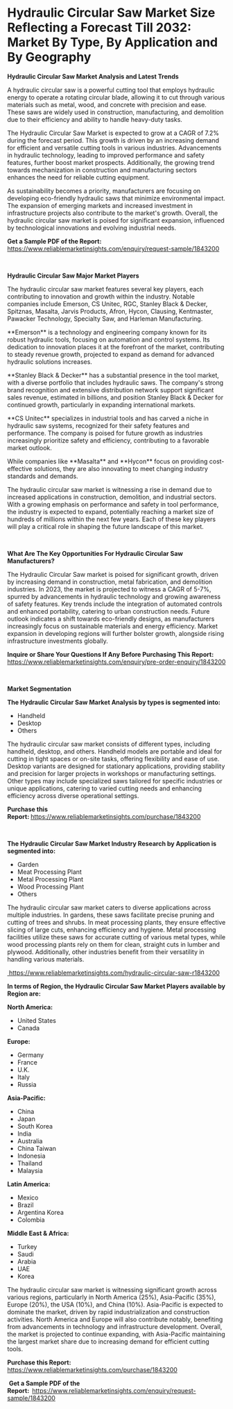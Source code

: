 <p><h1>Hydraulic Circular Saw Market Size Reflecting a Forecast Till 2032: Market By Type, By Application and By Geography</h1></p><p><strong>Hydraulic Circular Saw Market Analysis and Latest Trends</strong></p>
<p><p>A hydraulic circular saw is a powerful cutting tool that employs hydraulic energy to operate a rotating circular blade, allowing it to cut through various materials such as metal, wood, and concrete with precision and ease. These saws are widely used in construction, manufacturing, and demolition due to their efficiency and ability to handle heavy-duty tasks.</p><p>The Hydraulic Circular Saw Market is expected to grow at a CAGR of 7.2% during the forecast period. This growth is driven by an increasing demand for efficient and versatile cutting tools in various industries. Advancements in hydraulic technology, leading to improved performance and safety features, further boost market prospects. Additionally, the growing trend towards mechanization in construction and manufacturing sectors enhances the need for reliable cutting equipment.</p><p>As sustainability becomes a priority, manufacturers are focusing on developing eco-friendly hydraulic saws that minimize environmental impact. The expansion of emerging markets and increased investment in infrastructure projects also contribute to the market's growth. Overall, the hydraulic circular saw market is poised for significant expansion, influenced by technological innovations and evolving industrial needs.</p></p>
<p><strong>Get a Sample PDF of the Report:&nbsp;</strong> <a href="https://www.reliablemarketinsights.com/enquiry/request-sample/1843200?utm_campaign=2441&utm_medium=2&utm_source=Github&utm_content=ia&utm_term=16042025&utm_id=hydraulic-circular-saw">https://www.reliablemarketinsights.com/enquiry/request-sample/1843200</a></p>
<p>&nbsp;</p>
<p><strong>Hydraulic Circular Saw Major Market Players</strong></p>
<p><p>The hydraulic circular saw market features several key players, each contributing to innovation and growth within the industry. Notable companies include Emerson, CS Unitec, RGC, Stanley Black & Decker, Spitznas, Masalta, Jarvis Products, Afron, Hycon, Clausing, Kentmaster, Pawacker Technology, Specialty Saw, and Harleman Manufacturing.</p><p>**Emerson** is a technology and engineering company known for its robust hydraulic tools, focusing on automation and control systems. Its dedication to innovation places it at the forefront of the market, contributing to steady revenue growth, projected to expand as demand for advanced hydraulic solutions increases.</p><p>**Stanley Black & Decker** has a substantial presence in the tool market, with a diverse portfolio that includes hydraulic saws. The company's strong brand recognition and extensive distribution network support significant sales revenue, estimated in billions, and position Stanley Black & Decker for continued growth, particularly in expanding international markets.</p><p>**CS Unitec** specializes in industrial tools and has carved a niche in hydraulic saw systems, recognized for their safety features and performance. The company is poised for future growth as industries increasingly prioritize safety and efficiency, contributing to a favorable market outlook.</p><p>While companies like **Masalta** and **Hycon** focus on providing cost-effective solutions, they are also innovating to meet changing industry standards and demands. </p><p>The hydraulic circular saw market is witnessing a rise in demand due to increased applications in construction, demolition, and industrial sectors. With a growing emphasis on performance and safety in tool performance, the industry is expected to expand, potentially reaching a market size of hundreds of millions within the next few years. Each of these key players will play a critical role in shaping the future landscape of this market.</p></p>
<p>&nbsp;</p>
<p><strong>What Are The Key Opportunities For Hydraulic Circular Saw Manufacturers?</strong></p>
<p><p>The Hydraulic Circular Saw market is poised for significant growth, driven by increasing demand in construction, metal fabrication, and demolition industries. In 2023, the market is projected to witness a CAGR of 5-7%, spurred by advancements in hydraulic technology and growing awareness of safety features. Key trends include the integration of automated controls and enhanced portability, catering to urban construction needs. Future outlook indicates a shift towards eco-friendly designs, as manufacturers increasingly focus on sustainable materials and energy efficiency. Market expansion in developing regions will further bolster growth, alongside rising infrastructure investments globally.</p></p>
<p><strong>Inquire or Share Your Questions If Any Before Purchasing This Report:</strong> <a href="https://www.reliablemarketinsights.com/enquiry/pre-order-enquiry/1843200?utm_campaign=2441&utm_medium=2&utm_source=Github&utm_content=ia&utm_term=16042025&utm_id=hydraulic-circular-saw">https://www.reliablemarketinsights.com/enquiry/pre-order-enquiry/1843200</a></p>
<p>&nbsp;</p>
<p><strong>Market Segmentation</strong></p>
<p><strong>The Hydraulic Circular Saw Market Analysis by types is segmented into:</strong></p>
<p><ul><li>Handheld</li><li>Desktop</li><li>Others</li></ul></p>
<p><p>The hydraulic circular saw market consists of different types, including handheld, desktop, and others. Handheld models are portable and ideal for cutting in tight spaces or on-site tasks, offering flexibility and ease of use. Desktop variants are designed for stationary applications, providing stability and precision for larger projects in workshops or manufacturing settings. Other types may include specialized saws tailored for specific industries or unique applications, catering to varied cutting needs and enhancing efficiency across diverse operational settings.</p></p>
<p><strong>Purchase this Report:&nbsp;</strong><a href="https://www.reliablemarketinsights.com/purchase/1843200?utm_campaign=2441&utm_medium=2&utm_source=Github&utm_content=ia&utm_term=16042025&utm_id=hydraulic-circular-saw">https://www.reliablemarketinsights.com/purchase/1843200</a></p>
<p>&nbsp;</p>
<p><strong>The Hydraulic Circular Saw Market Industry Research by Application is segmented into:</strong></p>
<p><ul><li>Garden</li><li>Meat Processing Plant</li><li>Metal Processing Plant</li><li>Wood Processing Plant</li><li>Others</li></ul></p>
<p><p>The hydraulic circular saw market caters to diverse applications across multiple industries. In gardens, these saws facilitate precise pruning and cutting of trees and shrubs. In meat processing plants, they ensure effective slicing of large cuts, enhancing efficiency and hygiene. Metal processing facilities utilize these saws for accurate cutting of various metal types, while wood processing plants rely on them for clean, straight cuts in lumber and plywood. Additionally, other industries benefit from their versatility in handling various materials.</p></p>
<p><a href="https://www.reliablemarketinsights.com/hydraulic-circular-saw-r1843200?utm_campaign=2441&utm_medium=2&utm_source=Github&utm_content=ia&utm_term=16042025&utm_id=hydraulic-circular-saw">&nbsp;https://www.reliablemarketinsights.com/hydraulic-circular-saw-r1843200</a></p>
<p><strong>In terms of Region, the Hydraulic Circular Saw Market Players available by Region are:</strong></p>
<p>
    <p> <strong> North America: </strong>
        <ul>
            <li>United States</li>
            <li>Canada</li>
        </ul>
        </p> 
    <p> <strong> Europe: </strong>
        <ul>
            <li>Germany</li>
            <li>France</li>
            <li>U.K.</li>
            <li>Italy</li>
            <li>Russia</li>
        </ul>
        </p> 
    <p> <strong> Asia-Pacific: </strong>
        <ul>
            <li>China</li>
            <li>Japan</li>
            <li>South Korea</li>
            <li>India</li>
            <li>Australia</li>
            <li>China Taiwan</li>
            <li>Indonesia</li>
            <li>Thailand</li>
            <li>Malaysia</li>
        </ul>
        </p> 
    <p> <strong> Latin America: </strong>
        <ul>
            <li>Mexico</li>
            <li>Brazil</li>
            <li>Argentina Korea</li>
            <li>Colombia</li>
        </ul>
        </p> 
    <p> <strong> Middle East & Africa: </strong>
        <ul>
            <li>Turkey</li>
            <li>Saudi</li>
            <li>Arabia</li>
            <li>UAE</li>
            <li>Korea</li>
        </ul>
    </p>
    </p>
<p><p>The hydraulic circular saw market is witnessing significant growth across various regions, particularly in North America (25%), Asia-Pacific (35%), Europe (20%), the USA (10%), and China (10%). Asia-Pacific is expected to dominate the market, driven by rapid industrialization and construction activities. North America and Europe will also contribute notably, benefiting from advancements in technology and infrastructure development. Overall, the market is projected to continue expanding, with Asia-Pacific maintaining the largest market share due to increasing demand for efficient cutting tools.</p></p>
<p><strong>Purchase this Report: </strong><a href="https://www.reliablemarketinsights.com/purchase/1843200?utm_campaign=2441&utm_medium=2&utm_source=Github&utm_content=ia&utm_term=16042025&utm_id=hydraulic-circular-saw">https://www.reliablemarketinsights.com/purchase/1843200</a></p>
<p>&nbsp;<strong>Get a Sample PDF of the Report:&nbsp;&nbsp;</strong><a href="https://www.reliablemarketinsights.com/enquiry/request-sample/1843200?utm_campaign=2441&utm_medium=2&utm_source=Github&utm_content=ia&utm_term=16042025&utm_id=hydraulic-circular-saw">https://www.reliablemarketinsights.com/enquiry/request-sample/1843200</a></p>
<p><strong></strong></p>
<p><p></p><p></p><p></p></p>